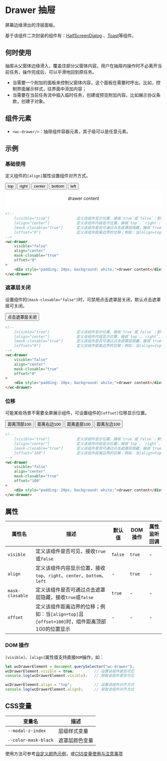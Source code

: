 # Drawer 抽屉

屏幕边缘滑出的浮层面板。

基于该组件二次封装的组件有：[HalfScreenDialog](/feedback/half-screen-dialog) 、[Toast](/feedback/toast)等组件。

## 何时使用

抽屉从父窗体边缘滑入，覆盖住部分父窗体内容。用户在抽屉内操作时不必离开当前任务，操作完成后，可以平滑地回到原任务。

- 当需要一个附加的面板来控制父窗体内容，这个面板在需要时呼出。比如，控制界面展示样式，往界面中添加内容；
- 当需要在当前任务流中插入临时任务，创建或预览附加内容。比如展示协议条款，创建子对象。

## 组件元素

- `<wc-drawer/>`：抽屉组件容器元素，其子级可以是任意元素。

## 示例

### 基础使用

定义组件的`[align]`属性设置组件对齐方式。

<output data-lang="示例">
    <button class="btn-drawer" data-align="top">top</button>
    <button class="btn-drawer" data-align="right">right</button>
    <button class="btn-drawer" data-align="center">center</button>
    <button class="btn-drawer" data-align="bottom">bottom</button>
    <button class="btn-drawer" data-align="left">left</button>
    <wc-drawer class="drawer-example" align="center">
        <div style="padding: 20px; background: white;">drawer content</div>
    </wc-drawer>
</output>

<script>
    document.querySelectorAll(".btn-drawer").forEach(item => {
        item.addEventListener("click", function (ev) {
            let drawer = document.querySelector(".drawer-example");
            drawer.align = this.getAttribute("data-align");
            drawer.setAttribute("offset", this.getAttribute("data-offset"));
            drawer.visible = true;
        })
    });
</script>

```html
<!--
    [visible="true"]            定义该组件显示位置，接收`true`或`false`；默认`false`；当该值改变时可触发`changed`事件
    [align="center"]            定义该组件内容显示位置，接收`top`、`right`、`center`、`bottom`、`left`
    [mask-closable="true"]      定义该组件是否可通过点击遮罩层隐藏，接收`true`或`false`；默认`true`
    [offset="0"]                定义该组件距离边界的位移；例如：当[align=top]且[offset=100]时，组件距离顶部100的位置显示
-->
<wc-drawer
    visible="false"
    align="center"
    mask-closable="true"
    offset="0"
>
    <div style="padding: 20px; background: white;">drawer content</div>
</wc-drawer>
```

### 遮罩层关闭

设置组件的`[mask-closable="false"]`时，可禁用点击遮罩层关闭，默认点击遮罩层可关闭。

<output data-lang="示例">
    <button class="btn-drawer" data-align="center">点击遮罩层关闭</button>
</output>

```html
<!--
    [visible="true"]            定义该组件显示位置，接收`true`或`false`；默认`false`；当该值改变时可触发`changed`事件
    [align="center"]            定义该组件内容显示位置，接收`top`、`right`、`center`、`bottom`、`left`
    [mask-closable="true"]      定义该组件是否可通过点击遮罩层隐藏，接收`true`或`false`；默认`true`
    [offset="0"]                定义该组件距离边界的位移；例如：当[align=top]且[offset=100]时，组件距离顶部100的位置显示
-->
<wc-drawer
    visible="false"
    align="center"
    mask-closable="true"
    offset="0"
>
    <div style="padding: 20px; background: white;">drawer content</div>
</wc-drawer>
```


### 位移

可能某些场景不需要全屏展示组件，可设置组件的`[offset]`位移显示位置。

<output data-lang="示例">
    <button class="btn-drawer" data-align="top" data-offset="100">距离顶部100</button>
    <button class="btn-drawer" data-align="right" data-offset="100">距离右边100</button>
    <button class="btn-drawer" data-align="bottom" data-offset="100">距离底部100</button>
    <button class="btn-drawer" data-align="left" data-offset="100">距离左边100</button>
</output>

```html
<!--
    [visible="true"]            定义该组件显示位置，接收`true`或`false`；默认`false`；当该值改变时可触发`changed`事件
    [align="center"]            定义该组件内容显示位置，接收`top`、`right`、`center`、`bottom`、`left`
    [mask-closable="true"]      定义该组件是否可通过点击遮罩层隐藏，接收`true`或`false`；默认`true`
    [offset="100"]              定义该组件距离边界的位移；例如：当[align=top]且[offset=100]时，组件距离顶部100的位置显示
-->
<wc-drawer
    visible="false"
    align="center"
    mask-closable="true"
    offset="100"
>
    <div style="padding: 20px; background: white;">drawer content</div>
</wc-drawer>
```

## 属性

| 属性名 | 描述 | 默认值 | DOM 操作 | 属性监听回调 |
| --- | --- | --- | --- | --- |
| `visible` | 定义该组件是否可见，接收`true`或`false` | `false` | `true` | - |
| `align` | 定义该组件内容显示位置，接收`top`、`right`、`center`、`bottom`、`left` | - | `true` | - |
| `mask-closable` | 定义该组件是否可通过点击遮罩层隐藏，接收`true`或`false` | `true` | - | - |
| `offset` | 定义该组件距离边界的位移；例如：当`[align=top]`且`[offset=100]`时，组件距离顶部100的位置显示 | - | - | - |

### DOM 操作

`[visible]`、`[align]`属性值支持直接`DOM`操作，如：

```javascript
let wcDrawerElement = document.querySelector("wc-drawer");
wcDrawerElement.visible = true;         // 设置该组件是否可见
console.log(wcDrawerElement.visible);   // 获取该组件是否可见

wcDrawerElement.align = "top";          // 设置该组件对齐方式
console.log(wcDrawerElement.align);     // 获取该组件对齐方式
```

## CSS变量

| 变量名 | 描述 |
| --- | --- |
| `--modal-z-index` | 层级样式变量 |
| `--color-mask-black` | 遮罩层颜色变量 |

使用方法可参考[自定义颜色示例](/navigation/breadcrumb?id=自定义颜色)，或[CSS变量使用与注意事项](/css-variable)
